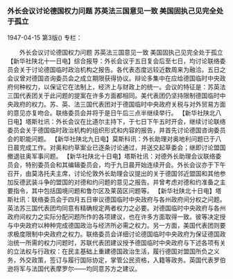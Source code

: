 ### 外长会议讨论德国权力问题  苏英法三国意见一致  美国固执己见完全处于孤立

1947-04-15
第3版()
专栏：

　　外长会议讨论德国权力问题
    苏英法三国意见一致
    美国固执己见完全处于孤立
    【新华社陕北十一日电】综合报导：外长会议于五日复会后至七日，均讨论联络委员会关于讨论德国临时政治机构之报告。各代表态度远较近数周来为融洽。五日之会议曾对德国咨询委员会之成立期限获得协议。辩论多集中在应给德国临时中央政府何种权力，以保证它在法制上，经济上与财政上的统一。会议的特征是：苏英法三国代表团关于此问题的提案在许多方面都相同。美代表团仍坚持限制德国临时中央政府的权力。苏、英、法三国代表团对于德国临时中央政府关税与对外贸易方面的意见亦复吻合。联络委员会并将于是日午后三点半继续举行。
    【新华社陕北八日电】塔斯社讯：外长会议在比道尔主持下，于七日下午五时开会，继续讨论联络委员会关于德国临时政治机构的组织形式和内容的报告，并首先讨论德国咨询委员会的职能问题。
    【新华社陕北九日电】莫斯科讯：外长助理对奥地利问题已于八日晨完成工作。对奥和约草案业已逐条讨论通过，并送交起草委会；继即讨论盟国撤退驻奥军事问题。
    【新华社陕北十日电】塔斯社讯：对德外长助理会议联络委员会，特别委员会和其编辑委员会，均于九日晨开始连续开会。外长会议亦于下午召开，由莫洛托夫主席，讨论伦敦外长助理会议提出的关于德国邻近盟国和其他参加反德武装斗争的盟国的对德和约问题的意见之报告。并曾考虑对德和约准备之主要指令，其中包括国境问题和鲁尔区及莱茵区问题等。
    【新华社陕北十日电】塔斯社讯：联络委员会于四月五日审议德国临时中央政府与各州政府间分权之问题。英法苏三国代表团均同意有精确规定两者权力之必要。对德国临时中央政府与各州政府间权力之实际分配问题所作的各项建议，也在许多方面取得一致。彼等决定授与中央政府以种种完成德国政治与经济所必需之权力。另一方面，美国代表团则要求极度限制中央政府之权力。联络委员会详细讨论德国临时中央政府为保证德国政治统一所需的权力问题时，苏联代表团建议授予德国临时中央政府与下述各项有关的立法权与行政权：在民主基础上重建德国政治生活，履行德国对盟国所负之义务，外交政策，签订与履行国际协定，掌管公民资格，入籍等政务。英国代表罗伯逊将军与法国代表摩罗尔——均同意苏方之建议。
